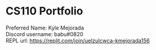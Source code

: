 # CS110 Portfolio
Preferred Name: Kyle Mejorada  
Discord username: babu#0820  
REPL url: https://replit.com/join/uelzulcwca-kmejorada156 
